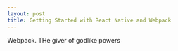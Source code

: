 ```yaml
---
layout: post
title: Getting Started with React Native and Webpack
---
```


Webpack. THe giver of godlike powers
